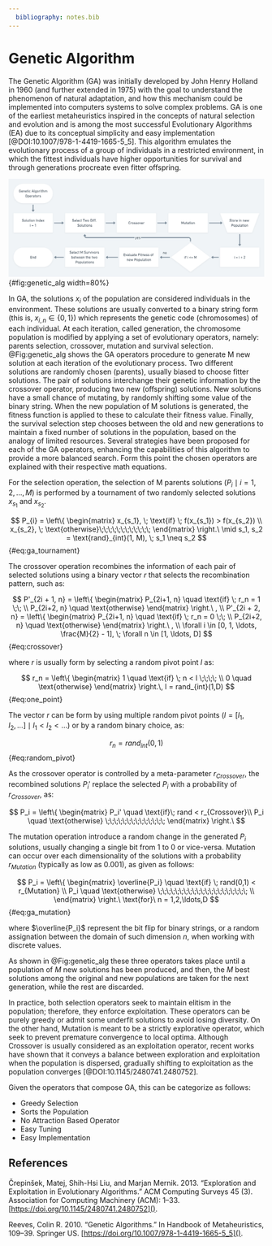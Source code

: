 ```yaml
---
  bibliography: notes.bib
---
```


# Genetic Algorithm

The Genetic Algorithm (GA) was initially developed by John Henry Holland in 1960 (and further extended in 1975) with the goal to understand the phenomenon of natural adaptation, and how this mechanism could be implemented into computers systems to solve complex problems.
GA is one of the earliest metaheuristics inspired in the concepts of natural selection and evolution and is among the most successful Evolutionary Algorithms (EA) due to its conceptual simplicity and easy implementation [@DOI:10.1007/978-1-4419-1665-5_5].
This algorithm emulates the evolutionary process of a group of individuals in a restricted environment, in which the fittest individuals have higher opportunities for survival and through generations procreate even fitter offspring.

![Genetic Algorithm Flowchart. ](assets\GA.png){#fig:genetic_alg width=80%}

In GA, the solutions $x_i$ of the population are considered individuals in the environment.
These solutions are usually converted to a binary string form (this is, $x_{i,n} \in \{ 0,1\}$) which represents the genetic code (chromosomes) of each individual.
At each iteration, called generation, the chromosome population is modified by applying a set of evolutionary operators, namely: parents selection, crossover, mutation and survival selection.
@Fig:genetic_alg shows the GA operators procedure to generate M new solution at each iteration of the evolutionary process.
Two different solutions are randomly chosen (parents), usually biased to choose fitter solutions.
The pair of solutions interchange their genetic information by the crossover operator, producing two new (offspring) solutions.
New solutions have a small chance of mutating, by randomly shifting some value of the binary string.
When the new population of M solutions is generated, the fitness function is applied to these to calculate their fitness value.
Finally, the survival selection step chooses between the old and new generations to maintain a fixed number of solutions in the population, based on the analogy of limited resources.
Several strategies have been proposed for each of the GA operators, enhancing the capabilities of this algorithm to provide a more balanced search.
Form this point the chosen operators are explained with their respective math equations.

For the selection operation, the selection of M parents solutions ($P_i \mid i=1,2,\ldots,M$) is performed by a tournament of two randomly selected solutions $x_{s_{1}}$ and $x_{s_{2}}$.

$$
P_{i} =
\left\{
\begin{matrix}
  x_{s_1}, \; \text{if} \; f(x_{s_1}) > f(x_{s_2}) \\
  x_{s_2}, \; \text{otherwise}\;\;\;\;\;\;\;\;\;\;\;\;
\end{matrix}
\right.\ \mid s_1, s_2 = \text{rand}_{int}(1, M), \; s_1 \neq s_2
$${#eq:ga_tournament}

The crossover operation recombines the information of each pair of selected solutions using a binary vector $r$ that selects the recombination pattern, such as:

$$
P'_{2i + 1, n} = \left\{
\begin{matrix}
  P_{2i+1, n} \quad  \text{if} \; r_n = 1 \;\; \\
  P_{2i+2, n} \quad \text{otherwise}
\end{matrix}
\right.\ ,
\\
P'_{2i + 2, n} = \left\{
\begin{matrix}
  P_{2i+1, n} \quad \text{if} \; r_n = 0 \;\; \\
  P_{2i+2, n} \quad \text{otherwise}
\end{matrix}
\right.\ ,
\\
\forall i \in [0, 1, \ldots, \frac{M}{2} - 1], \; \forall n \in [1, \ldots, D]
$${#eq:crossover}

where $r$ is usually form by selecting a random pivot point $l$ as:

$$
r_n = \left\{
\begin{matrix}
  1 \quad \text{if} \; n < l \;\;\;\; \\
  0 \quad \text{otherwise}
\end{matrix}
\right.\, l = rand_{int}(1,D)
$${#eq:one_point}

The vector $r$ can be form by using multiple random pivot points ($l=[l_1, l_2,\ldots] \mid l_1<l_2<\ldots$) or by a random binary choice, as:

$$
r_n = rand_{int}(0,1)
$${#eq:random_pivot}

As the crossover operator is controlled by a meta-parameter $r_{Crossover}$, the recombined solutions $P_i'$ replace the selected $P_i$ with a probability of $r_{Crossover}$, as:

$$
  P_i = \left\{
  \begin{matrix}
    P_i' \quad \text{if}\; rand < r_{Crossover}\\
    P_i \quad \text{otherwise} \;\;\;\;\;\;\;\;\;\;\;\;\;\;
  \end{matrix}
  \right.\
$$

The mutation operation introduce a random change in the generated $P_i$ solutions, usually changing a single bit from 1 to 0 or vice-versa.
Mutation can occur over each dimensionality of the solutions with a probability $r_{Mutation}$ (typically as low as 0.001), as given as follows:

$$
P_i = \left\{
\begin{matrix}
  \overline{P_i} \quad \text{if} \; rand(0,1) < r_{Mutation} \\
  P_i \quad \text{otherwise} \;\;\;\;\;\;\;\;\;\;\;\;\;\;\;\;\;\;\;\;\; \\
\end{matrix} \right.\ \text{for}\ n = 1,2,\ldots,D
$${#eq:ga_mutation}

where $\overline{P_i}$ represent the bit flip for binary strings, or a random assignation between the domain of such dimension $n$, when working with discrete values.

As shown in @Fig:genetic_alg these three operators takes place until a population of $M$ new solutions has been produced, and then, the $M$ best solutions among the original and new populations are taken for the next generation, while the rest are discarded.

In practice, both selection operators seek to maintain elitism in the population; therefore, they enforce exploitation.
These operators can be purely greedy or admit some underfit solutions to avoid losing diversity.
On the other hand, Mutation is meant to be a strictly explorative operator, which seek to prevent premature convergence to local optima.
Although Crossover is usually considered as an exploitation operator, recent works have shown that it conveys a balance between exploration and exploitation when the population is dispersed, gradually shifting to exploitation as the population converges [@DOI:10.1145/2480741.2480752].

Given the operators that compose GA, this can be categorize as follows:

  * Greedy Selection
  * Sorts the Population
  * No Attraction Based Operator
  * Easy Tuning
  * Easy Implementation

## References

Črepinšek, Matej, Shih-Hsi Liu, and Marjan Mernik. 2013. “Exploration and Exploitation in Evolutionary Algorithms.” ACM Computing Surveys 45 (3). Association for Computing Machinery (ACM): 1–33. [https://doi.org/10.1145/2480741.2480752]().

Reeves, Colin R. 2010. “Genetic Algorithms.” In Handbook of Metaheuristics, 109–39. Springer US. [https://doi.org/10.1007/978-1-4419-1665-5_5]().

